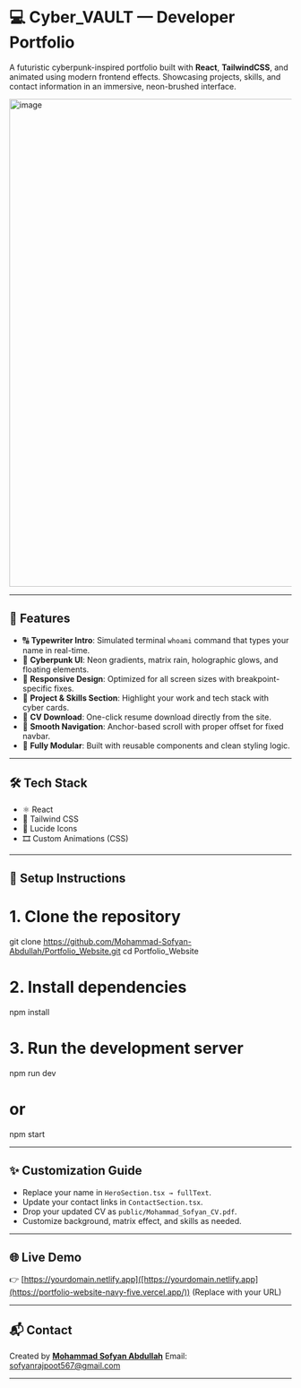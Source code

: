 # 💻 Cyber_VAULT — Developer Portfolio

A futuristic cyberpunk-inspired portfolio built with **React**, **TailwindCSS**, and animated using modern frontend effects. Showcasing projects, skills, and contact information in an immersive, neon-brushed interface.

<img width="1512" height="871" alt="image" src="https://github.com/user-attachments/assets/ad0521dc-641a-4c75-adf0-2564300fb6b4" />


---

## 🚀 Features

- 🔠 **Typewriter Intro**: Simulated terminal `whoami` command that types your name in real-time.
- 🌌 **Cyberpunk UI**: Neon gradients, matrix rain, holographic glows, and floating elements.
- 📱 **Responsive Design**: Optimized for all screen sizes with breakpoint-specific fixes.
- 🧠 **Project & Skills Section**: Highlight your work and tech stack with cyber cards.
- 📄 **CV Download**: One-click resume download directly from the site.
- 📡 **Smooth Navigation**: Anchor-based scroll with proper offset for fixed navbar.
- 🧬 **Fully Modular**: Built with reusable components and clean styling logic.

---

## 🛠️ Tech Stack

- ⚛️ React
- 🎨 Tailwind CSS
- 🧩 Lucide Icons
- 🎞️ Custom Animations (CSS)

---


## 🔧 Setup Instructions


# 1. Clone the repository
git clone https://github.com/Mohammad-Sofyan-Abdullah/Portfolio_Website.git
cd Portfolio_Website

# 2. Install dependencies
npm install

# 3. Run the development server
npm run dev
# or
npm start


---


## ✨ Customization Guide

* Replace your name in `HeroSection.tsx → fullText`.
* Update your contact links in `ContactSection.tsx`.
* Drop your updated CV as `public/Mohammad_Sofyan_CV.pdf`.
* Customize background, matrix effect, and skills as needed.

---

## 🌐 Live Demo

👉 [https://yourdomain.netlify.app]([https://yourdomain.netlify.app](https://portfolio-website-navy-five.vercel.app/)) (Replace with your URL)

---

## 📬 Contact

Created by [**Mohammad Sofyan Abdullah**](https://www.linkedin.com/in/mohd-sofyan-abdullah)
Email: [sofyanrajpoot567@gmail.com](mailto:sofyanrajpoot567@gmail.com)

---
